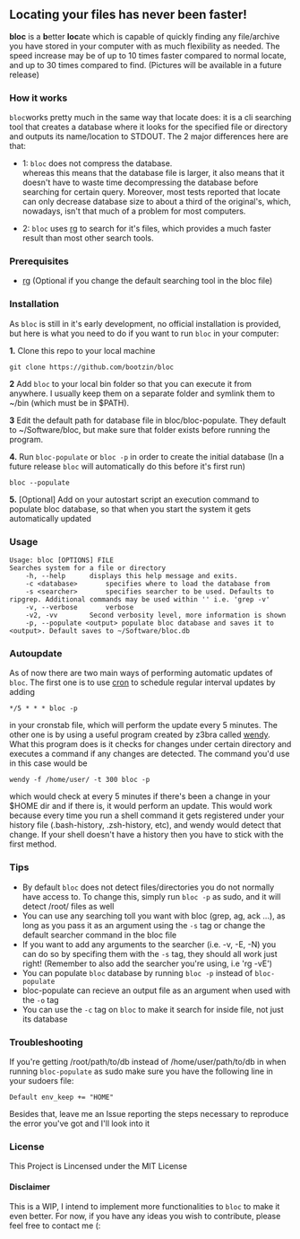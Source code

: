 ## Locating your files has never been faster!

**bloc** is a **b**etter **loc**ate which is capable of quickly finding any file/archive you have stored in your computer with as much flexibility as needed. The speed increase may be of up to 10 times faster compared to normal locate, and up to 30 times compared to find. (Pictures will be available in a future release)

### How it works
`bloc`works pretty much in the same way that locate does: it is a cli searching tool that creates a database where it looks for the specified file or directory and outputs its name/location to STDOUT. The 2 major differences here are that:

* 1: `bloc` does not compress the database.  
whereas this means that the database file is larger, it also means that it doesn't have to waste time decompressing the database before searching for certain query. Moreover, most tests reported that locate can only decrease database size to about a third of the original's, which, nowadays, isn't that much of a problem for most computers.
    
* 2: `bloc` uses [rg](https://github.com/BurntSushi/ripgrep) to search for it's files, which provides a much faster result than most other search tools.
    
### Prerequisites
* [rg](https://github.com/BurntSushi/ripgrep) (Optional if you change the default searching tool in the bloc file)

### Installation

As `bloc` is still in it's early development, no official installation is provided, but here is what you need to do if you want to run `bloc` in your computer:

**1.** Clone this repo to your local machine
    
    git clone https://github.com/bootzin/bloc

**2** Add `bloc` to your local bin folder so that you can execute it from anywhere. I usually keep them on a separate folder and symlink them to ~/bin (which must be in $PATH).

**3** Edit the default path for database file in bloc/bloc-populate. They default to ~/Software/bloc, but make sure that folder exists before running the program.
   
**4.** Run `bloc-populate` or `bloc -p` in order to create the initial database (In a future release `bloc` will automatically do this before it's first run)

    bloc --populate
    
**5.** [Optional] Add on your autostart script an execution command to populate bloc database, so that when you start the system it gets automatically updated

### Usage

    Usage: bloc [OPTIONS] FILE
    Searches system for a file or directory
        -h, --help 		displays this help message and exits.
        -c <database>		specifies where to load the database from
        -s <searcher>		specifies searcher to be used. Defaults to ripgrep. Additional commands may be used within '' i.e. 'grep -v'
        -v, --verbose		verbose
        -v2, -vv		Second verbosity level, more information is shown
        -p, --populate <output>	populate bloc database and saves it to <output>. Default saves to ~/Software/bloc.db

### Autoupdate

As of now there are two main ways of performing automatic updates of `bloc`. The first one is to use [cron](https://en.wikipedia.org/wiki/Cron) to schedule regular interval updates by adding

    */5 * * * bloc -p

in your cronstab file, which will perform the update every 5 minutes. The other one is by using a useful program created by z3bra called [wendy](https://github.com/z3bra/wendy). What this program does is it checks for changes under certain directory and executes a command if any changes are detected. The command you'd use in this case would be 

    wendy -f /home/user/ -t 300 bloc -p

which would check at every 5 minutes if there's been a change in your $HOME dir and if there is, it would perform an update. This would work because every time you run a shell command it gets registered under your history file (.bash-history, .zsh-history, etc), and wendy would detect that change. If your shell doesn't have a history then you have to stick with the first method.

### Tips

* By default `bloc` does not detect files/directories you do not normally have access to. To change this, simply run `bloc -p` as sudo, and it will detect /root/ files as well 
* You can use any searching toll you want with bloc (grep, ag, ack ...), as long as you pass it as an argument using the `-s` tag or change the default searcher command in the bloc file
* If you want to add any arguments to the searcher (i.e. -v, -E, -N) you can do so by specifing them with the `-s` tag, they should all work just right! (Remember to also add the searcher you're using, i.e 'rg -vE')
* You can populate `bloc` database by running `bloc -p` instead of `bloc-populate`
* bloc-populate can recieve an output file as an argument when used with the `-o` tag
* You can use the `-c` tag on `bloc` to make it search for inside file, not just its database

### Troubleshooting

If you're getting /root/path/to/db instead of /home/user/path/to/db in when running `bloc-populate` as sudo make sure you have the following line in your sudoers file:

	Default env_keep += "HOME"

Besides that, leave me an Issue reporting the steps necessary to reproduce the error you've got and I'll look into it

### License

This Project is Lincensed under the MIT License

#### Disclaimer
This is a WIP, I intend to implement more functionalities to `bloc` to make it even better. For now, if you have any ideas you wish to contribute, please feel free to contact me (:
